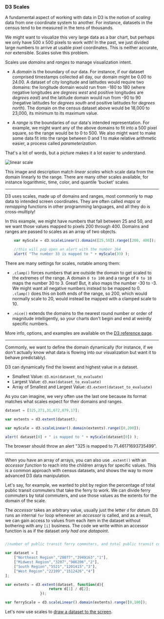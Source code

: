 ### D3 Scales

A fundamental aspect of working with data in D3 is the notion of *scaling* data from one coordinate system to another. For instance, datasets in the census tend to be measured in the tens of thousands. 

We might want to visualize this very large data as a bar chart, but perhaps we only have 500 x 500 pixels to work with! In the past, we just divided large numbers to arrive at usable pixel coordinates. This is neither accurate, nor extensible. Scales solve this problem.

Scales use *domains* and *ranges* to manage visualization intent. 

- A *domain* is the boundary of our data. For instance, if our dataset comprised timestamps collected all day, our domain might be 0.00 to 24.00. A dataset of city longitude and latitudes would require two domains: the longitude domain would run from -180 to 180 (where negative longitudes are *degrees west* and positive longitudes are *degrees east*) and the latitude domain would run from -90 to 90 (negative latitudes for *degrees south* and positive latitudes for *degrees north*). The domain on the census dataset above would be 18,000 to 23,000, its minimum to its maximum value.

- A *range* is the boundaries of our data's intended representation. For example, we might want any of the above domains to fit into a 500 pixel square, so the range would be to 0 to 500. We also might want to make some data fit into the range between 0 and 1 to make relative arithmetic easier, a process called *parameterization*.

That's a lot of words, but a picture makes it a lot easier to understand.

![linear scale](http://www.jeromecukier.net/wp-content/uploads/2011/08/d3scale1.png)

This image and description match *linear scales* which scale data from the domain linearly to the range. There are many other scales available, for instance logarithmic, time, color, and quantile 'bucket' scales.

-----

D3 uses scales, made up of domains and ranges, most commonly to map data to intended screen coordinates. They are often called *maps* or *remapping* functions in other programming languages, and all they do is cross-multiply!

In this example, we might have numbers that fall between 25 and 50, and we want those values mapped to pixels 200 through 400. Domains and ranges are passed to scales as an array of two objects.

```js
	var myScale = d3.scaleLinear().domain([25,50]).range([200, 400]);

	//this will pop open an alert with the number 264
	alert( "The number 33 is mapped to " + myScale(33) );

```

There are many settings for scales, notable among them: 

- `.clamp()` forces numbers that are outside the domain to get scaled to the extremes of the range. A domain `0 to 100` and a range of `0 to 10` maps the number 30 to 3. Great! But, it also maps the number -30 to -3. We might want all negative numbers instead to be mapped to 0. `.clamp()` does this on both ends of the range, so 200, which would normally scale to 20, would instead be mapped with a clamped scale to 10. 

- `.nice()` extends the domains to the nearest round number or order of magnitude intelligently, so your charts don't begin and end at weirdly specific numbers.

More info, options, and examples are available on the [D3 reference page](https://github.com/d3/d3-scale).

-----

Commonly, we want to define the domain dynamically (for instance, if we don't actually know what data is flowing into our visualization but want it to behave predictably).

D3 can dynamically find the lowest and highest value in a dataset.

- Smallest Value: `d3.min(dataset_to_evaluate)` 
- Largest Value: `d3.max(dataset_to_evaluate)` 
- Array of Smallest and Largest Value: `d3.extent(dataset_to_evaluate)`

As you can imagine, we very often use the last one because its format matches what scales expect for their domains and ranges.

```js
dataset = [325,271,31,672,879,17];

var extents = d3.extent(dataset);

var myScale = d3.scaleLinear().domain(extents).range([0,200]);

alert( dataset[0] + " is mapped to " + myScale(dataset[0]) );
```

The browser should throw an alert "325 is mapped to 71.46171693735499".

------

When you have an array of arrays, you can also use `.extent()` with an *accessor function* to reach into the children arrays for specific values. This is a common approach with census datasets, and shows the way to more advanced D3 data manipulation.

Let's say, for example, we wanted to plot by region the percentage of total public transit commuters that take the ferry to work. We can divide ferry commuters by total commuters, and use those values as the extents for the domain of the scale.

The *accessor* takes an arbitrary value, usually just the letter `d` for *datum*. D3 runs an internal `for` loop whenever an *accessor* is called, and as a result, we can gain access to values from each item in the dataset without bothering with any `[i]` business. The code we write within an accessor function is as if the dataset *only had one datapoint*.

```js

//number of public transit ferry commuters, and total public transit commuters, per US geographic region

var dataset = [
	["Northeast Region","28077","3949163","1"],
	["Midwest Region","3207","986206","2"],
	["South Region","5521","1201415","3"],
	["West Region","22109","1512426","4"]
];

var extents = d3.extent(dataset, function(d){
					return d[1] / d[2];
				});

var ferryScale = d3.scaleLinear().domain(extents).range([0,100]);

```

Let's now use scales to [draw a dataset to the screen](line.md).
